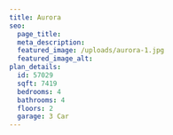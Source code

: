 ```yaml
---
title: Aurora
seo:
  page_title:
  meta_description:
  featured_image: /uploads/aurora-1.jpg
  featured_image_alt:
plan_details:
  id: 57029
  sqft: 7419
  bedrooms: 4
  bathrooms: 4
  floors: 2
  garage: 3 Car
---
```

